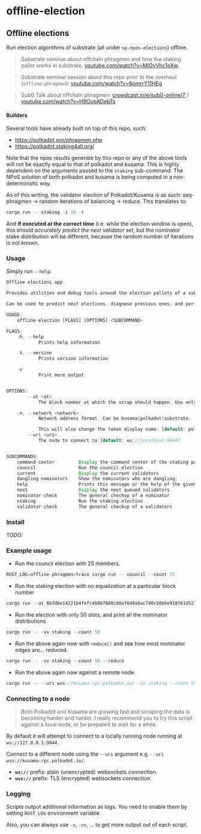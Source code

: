 # offline-election

## Offline elections

Run election algorithms of substrate (all under `sp-npos-elections`) offline.

> Substrate seminar about offchain phragmen and how the staking pallet works in substrate.
> [youtube.com/watch?v=MjOvVhc1oXw](https://www.youtube.com/watch?v=MjOvVhc1oXw).

> Substrate seminar session about this repo prior to the overhaul (`offline-phragmen`):
> [youtube.com/watch?v=6omrrY11HEg](youtube.com/watch?v=6omrrY11HEg)

> Sub0 Talk about offchain phragmen:
> [crowdcast.io/e/sub0-online/7](https://www.crowdcast.io/e/sub0-online/7) /
> [youtube.com/watch?v=H9OvpAOebTs](https://www.youtube.com/watch?v=H9OvpAOebTs)


#### Builders

Several tools have already built on top of this repo, such:

- https://polkadot.pro/phragmen.php
- https://polkadot.staking4all.org/

Note that the npos results generate by this repo or any of the above tools will not be exactly equal
to that of polkadot and kusama. This is highly dependent on the arguments passed to the `staking`
sub-command. The NPoS solution of both polkadot and kusama is being computed in a non-deterministic
way.

As of this writing, the validator election of Polkadot/Kusama is as such: seq-phragmen -> random
iterations of balancing -> reduce. This translates to:

```rust
cargo run -- staking -i 10 -r
```

And **if executed at the correct time** (i.e. while the election window is open), this should
*accurately predict the next validator set*, but the nominator stake distribution will be different,
because the random number of iterations is not known.

### Usage

Simply run `--help`.

```rust
Offline elections app.

Provides utilities and debug tools around the election pallets of a substrate chain offline.

Can be used to predict next elections, diagnose previous ones, and perform checks on validators and nominators.

USAGE:
    offline-election [FLAGS] [OPTIONS] <SUBCOMMAND>

FLAGS:
    -h, --help
            Prints help information

    -V, --version
            Prints version information

    -v
            Print more output


OPTIONS:
        --at <at>
            The block number at which the scrap should happen. Use only the hex value, no need for a `0x` prefix

    -n, --network <network>
            Network address format. Can be kusama|polkadot|substrate.

            This will also change the token display name. [default: polkadot]
        --uri <uri>
            The node to connect to [default: ws://localhost:9944]


SUBCOMMANDS:
    command-center         Display the command center of the staking panel
    council                Run the council election
    current                Display the current validators
    dangling-nominators    Show the nominators who are dangling:
    help                   Prints this message or the help of the given subcommand(s)
    next                   Display the next queued validators
    nominator-check        The general checkup of a nominator
    staking                Run the staking election
    validator-check        The general checkup of a validators
```
### Install

TODO:

### Example usage

- Run the council election with 25 members.

```rust
RUST_LOG=offline-phragmen=trace cargo run -- council --count 25
```

- Run the staking election with no equalization at a particular block number

```rust
cargo run --at 8b7d6e14221b4fefc4b007660c80af6d4a9ac740c50b6e918f61d521553cd17e staking
```

- Run the election with only 50 slots, and print all the nominator distributions

```rust
cargo run -- -vv staking --count 50
```

- Run the above again now with `reduce()` and see how most nominator edges are... reduced.

```rust
cargo run -- -vv staking --count 50 --reduce
```

- Run the above again now against a remote node.

```rust
cargo run -- --uri wss://kusama-rpc.polkadot.io/ -vv staking --count 50 --reduce
```

### Connecting to a node

> Both Polkadot and Kusama are growing fast and scraping the data is becoming harder and harder. I
> really recommend you to try this script against a local node, or be prepared to wait for a while.

By default it will attempt to connect to a locally running node running at `ws://127.0.0.1:9944`.

Connect to a different node using the `--uri` argument e.g. `--uri wss://kusama-rpc.polkadot.io/`.

- **`ws://`** prefix: plain (unencrypted) websockets connection.
- **`wss://`** prefix: TLS (encrypted) websockets connection.

### Logging

Scripts output additional information as logs. You need to enable them by setting `RUST_LOG`
environment variable.

Also, you can always use `-v`, `-vv`, ... to get more output out of each script.
